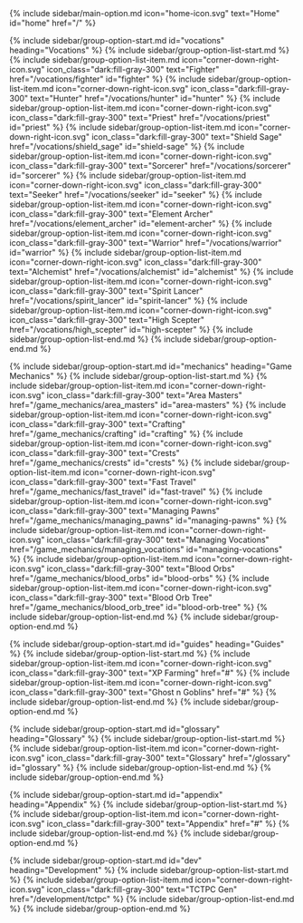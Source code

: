 <nav class="dark:bg-zinc-900 dark:text-gray-900 sidebar-content peer hidden z-50 overflow-y-auto fixed md:static top-0 left-0 md:block md:w-1/5 bg-white shadow-{{ page.main_color }} shadow-right h-full min-w-[250px] py-6 px-4 font-[sans-serif] overflow-auto">
  {% include sidebar/main-option.md icon="home-icon.svg" text="Home" id="home" href="/" %}

  {% include sidebar/group-option-start.md id="vocations" heading="Vocations" %}
    {% include sidebar/group-option-list-start.md %}
      {% include sidebar/group-option-list-item.md icon="corner-down-right-icon.svg" icon_class="dark:fill-gray-300" text="Fighter" href="/vocations/fighter" id="fighter" %}
      {% include sidebar/group-option-list-item.md icon="corner-down-right-icon.svg" icon_class="dark:fill-gray-300" text="Hunter" href="/vocations/hunter" id="hunter" %}
      {% include sidebar/group-option-list-item.md icon="corner-down-right-icon.svg" icon_class="dark:fill-gray-300" text="Priest" href="/vocations/priest" id="priest" %}
      {% include sidebar/group-option-list-item.md icon="corner-down-right-icon.svg" icon_class="dark:fill-gray-300" text="Shield Sage" href="/vocations/shield_sage" id="shield-sage" %}
      {% include sidebar/group-option-list-item.md icon="corner-down-right-icon.svg" icon_class="dark:fill-gray-300" text="Sorcerer" href="/vocations/sorcerer" id="sorcerer" %}
      {% include sidebar/group-option-list-item.md icon="corner-down-right-icon.svg" icon_class="dark:fill-gray-300" text="Seeker" href="/vocations/seeker" id="seeker" %}
      {% include sidebar/group-option-list-item.md icon="corner-down-right-icon.svg" icon_class="dark:fill-gray-300" text="Element Archer" href="/vocations/element_archer" id="element-archer" %}
      {% include sidebar/group-option-list-item.md icon="corner-down-right-icon.svg" icon_class="dark:fill-gray-300" text="Warrior" href="/vocations/warrior" id="warrior" %}
      {% include sidebar/group-option-list-item.md icon="corner-down-right-icon.svg" icon_class="dark:fill-gray-300" text="Alchemist" href="/vocations/alchemist" id="alchemist" %}
      {% include sidebar/group-option-list-item.md icon="corner-down-right-icon.svg" icon_class="dark:fill-gray-300" text="Spirit Lancer" href="/vocations/spirit_lancer" id="spirit-lancer" %}
      {% include sidebar/group-option-list-item.md icon="corner-down-right-icon.svg" icon_class="dark:fill-gray-300" text="High Scepter" href="/vocations/high_scepter" id="high-scepter" %}
    {% include sidebar/group-option-list-end.md %}
  {% include sidebar/group-option-end.md %}

  {% include sidebar/group-option-start.md id="mechanics" heading="Game Mechanics" %}
    {% include sidebar/group-option-list-start.md %}
      {% include sidebar/group-option-list-item.md icon="corner-down-right-icon.svg" icon_class="dark:fill-gray-300" text="Area Masters" href="/game_mechanics/area_masters" id="area-masters" %}
      {% include sidebar/group-option-list-item.md icon="corner-down-right-icon.svg" icon_class="dark:fill-gray-300" text="Crafting" href="/game_mechanics/crafting" id="crafting" %}
      {% include sidebar/group-option-list-item.md icon="corner-down-right-icon.svg" icon_class="dark:fill-gray-300" text="Crests" href="/game_mechanics/crests" id="crests" %}
      {% include sidebar/group-option-list-item.md icon="corner-down-right-icon.svg" icon_class="dark:fill-gray-300" text="Fast Travel" href="/game_mechanics/fast_travel" id="fast-travel" %}
      {% include sidebar/group-option-list-item.md icon="corner-down-right-icon.svg" icon_class="dark:fill-gray-300" text="Managing Pawns" href="/game_mechanics/managing_pawns" id="managing-pawns" %}
      {% include sidebar/group-option-list-item.md icon="corner-down-right-icon.svg" icon_class="dark:fill-gray-300" text="Managing Vocations" href="/game_mechanics/managing_vocations" id="managing-vocations" %}
      {% include sidebar/group-option-list-item.md icon="corner-down-right-icon.svg" icon_class="dark:fill-gray-300" text="Blood Orbs" href="/game_mechanics/blood_orbs" id="blood-orbs" %}
      {% include sidebar/group-option-list-item.md icon="corner-down-right-icon.svg" icon_class="dark:fill-gray-300" text="Blood Orb Tree" href="/game_mechanics/blood_orb_tree" id="blood-orb-tree" %}
    {% include sidebar/group-option-list-end.md %}
  {% include sidebar/group-option-end.md %}

  {% include sidebar/group-option-start.md id="guides" heading="Guides" %}
    {% include sidebar/group-option-list-start.md %}
      {% include sidebar/group-option-list-item.md icon="corner-down-right-icon.svg" icon_class="dark:fill-gray-300" text="XP Farming" href="#" %}
      {% include sidebar/group-option-list-item.md icon="corner-down-right-icon.svg" icon_class="dark:fill-gray-300" text="Ghost n Goblins" href="#" %}
    {% include sidebar/group-option-list-end.md %}
  {% include sidebar/group-option-end.md %}

  {% include sidebar/group-option-start.md id="glossary" heading="Glossary" %}
    {% include sidebar/group-option-list-start.md %}
      {% include sidebar/group-option-list-item.md icon="corner-down-right-icon.svg" icon_class="dark:fill-gray-300" text="Glossary" href="/glossary" id="glossary" %}
    {% include sidebar/group-option-list-end.md %}
  {% include sidebar/group-option-end.md %}

  {% include sidebar/group-option-start.md id="appendix" heading="Appendix" %}
    {% include sidebar/group-option-list-start.md %}
      {% include sidebar/group-option-list-item.md icon="corner-down-right-icon.svg" icon_class="dark:fill-gray-300" text="Appendix" href="#" %}
    {% include sidebar/group-option-list-end.md %}
  {% include sidebar/group-option-end.md %}

  {% include sidebar/group-option-start.md id="dev" heading="Development" %}
    {% include sidebar/group-option-list-start.md %}
      {% include sidebar/group-option-list-item.md icon="corner-down-right-icon.svg" icon_class="dark:fill-gray-300" text="TCTPC Gen" href="/development/tctpc" %}
    {% include sidebar/group-option-list-end.md %}
  {% include sidebar/group-option-end.md %}
</nav>